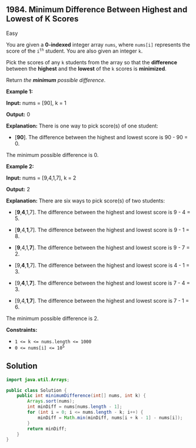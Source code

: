 ## 1984\. Minimum Difference Between Highest and Lowest of K Scores

Easy

You are given a **0-indexed** integer array `nums`, where `nums[i]` represents the score of the <code>i<sup>th</sup></code> student. You are also given an integer `k`.

Pick the scores of any `k` students from the array so that the **difference** between the **highest** and the **lowest** of the `k` scores is **minimized**.

Return _the **minimum** possible difference_.

**Example 1:**

**Input:** nums = [90], k = 1

**Output:** 0

**Explanation:** There is one way to pick score(s) of one student: 

- \[**90**]. The difference between the highest and lowest score is 90 - 90 = 0. 
  
The minimum possible difference is 0.

**Example 2:**

**Input:** nums = [9,4,1,7], k = 2

**Output:** 2

**Explanation:** There are six ways to pick score(s) of two students: 

- \[**9**,**4**,1,7]. The difference between the highest and lowest score is 9 - 4 = 5. 

- \[**9**,4,**1**,7]. The difference between the highest and lowest score is 9 - 1 = 8. 

- \[**9**,4,1,**7**]. The difference between the highest and lowest score is 9 - 7 = 2. 

- \[9,**4**,**1**,7]. The difference between the highest and lowest score is 4 - 1 = 3. 

- \[9,**4**,1,**7**]. The difference between the highest and lowest score is 7 - 4 = 3. 

- \[9,4,**1**,**7**]. The difference between the highest and lowest score is 7 - 1 = 6. 
  
The minimum possible difference is 2.

**Constraints:**

*   `1 <= k <= nums.length <= 1000`
*   <code>0 <= nums[i] <= 10<sup>5</sup></code>

## Solution

```java
import java.util.Arrays;

public class Solution {
    public int minimumDifference(int[] nums, int k) {
        Arrays.sort(nums);
        int minDiff = nums[nums.length - 1];
        for (int i = 0; i <= nums.length - k; i++) {
            minDiff = Math.min(minDiff, nums[i + k - 1] - nums[i]);
        }
        return minDiff;
    }
}
```